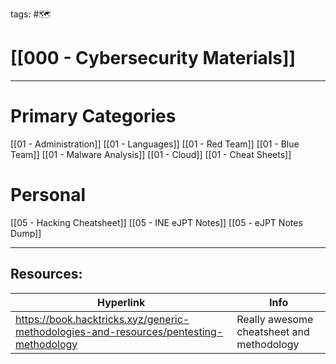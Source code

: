 tags: #🗺

# [[000 - Cybersecurity Materials]]  

***

# Primary Categories

[[01 - Administration]]
[[01 - Languages]]
[[01 - Red Team]]
[[01 - Blue Team]]
[[01 - Malware Analysis]]
[[01 - Cloud]]
[[01 - Cheat Sheets]]


# Personal 
[[05 - Hacking Cheatsheet]]
[[05 - INE eJPT Notes]]
[[05 - eJPT Notes Dump]]

___

## Resources:

| Hyperlink | Info |
| --------- | ---- |
| https://book.hacktricks.xyz/generic-methodologies-and-resources/pentesting-methodology | Really awesome cheatsheet and methodology
